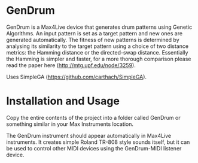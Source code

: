 GenDrum
=======

GenDrum is a Max4Live device that generates drum patterns using Genetic Algorithms. An input pattern is set as a target pattern and new ones are generated automatically. The fitness of new patterns is determined by analysing its similarity to the target pattern using a choice of two distance metrics: the Hamming distance or the directed-swap distance. Essentially the Hamming is simpler and faster, for a more thorough comparison please read the paper here (http://mtg.upf.edu/node/3259).

Uses SimpleGA (https://github.com/carthach/SimpleGA). 

Installation and Usage
======================
Copy the entire contents of the project into a folder called GenDrum or something similar in your Max Instruments location.

The GenDrum instrument should appear automatically in Max4Live instruments. It creates simple Roland TR-808 style sounds itself, but it can be used to control other MIDI devices using the GenDrum-MIDI listener device.
